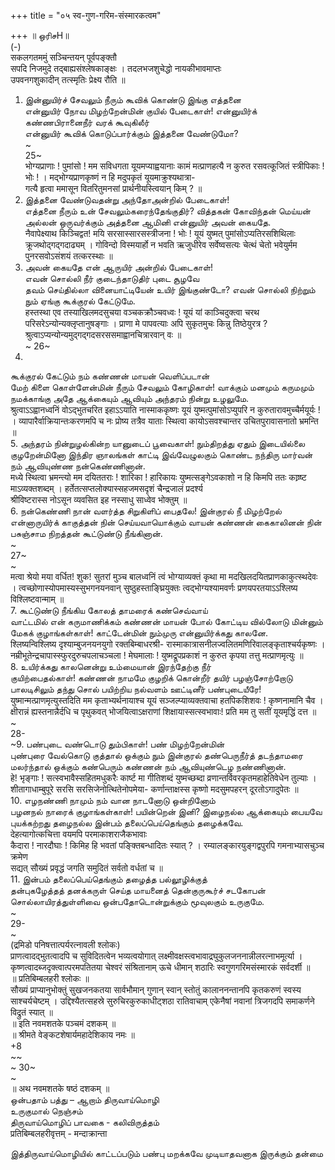 +++
title = "०५ स्व-गुण-गरिम-संस्मारकत्वम"

+++
॥ ஒரிசH॥   
(-)   
सकलगतममुं सञ्चिन्तयन् पूर्वपङ्क्तौ   
सपदि निजमुदे तद्बाह्यसंश्लेषकाङ्क्षः । तदलभजशुचेद्धो नायकीभावमाप्तः   
उपवनगशुकादीन् तत्स्मृतिः प्रेक्ष्य रौति ॥   
1. இன்னுயிர்ச் சேவலும் நீரும் கூவிக் கொண்டு இங்கு எத்தனை   
என்னுயிர் நோவ மிழற்றேன்மின் குயில் பேடைகாள்! என்னுயிர்க் கண்ணபிரானைநீர் வரக் கூவுகிலீர்   
என்னுயிர் கூவிக் கொடுப்பார்க்கும் இத்தனை வேண்டுமோ?   
~   
25~   
भोग्यप्राणाः ! पुमांसो ! मम सविधगता यूयमप्याह्वयानाः कामं मत्प्राणहत्यै न कुरुत रसवत्कूजितं स्त्रीपिकाः ! भोः ! । मद्भोग्यप्राणकृष्णं न हि मदुपकृतं यूयमाक्रुश्यथात्रा-   
गत्यै हृत्वा ममासून वितरितुमनसां प्रार्थनीयस्त्वियान् किम् ? ॥   
2. இத்தனை வேண்டுவதன்று அந்தோஅன்றில் பேடைகாள்!   
எத்தனை நீரும் உன் சேவலும்கரைந்தேங்குதிர்? வித்தகன் கோவிந்தன் மெய்யன் அல்லன் ஒருவர்க்கும் அத்தனை ஆமினி என்னுயிர் அவன் கையதே.   
नैवापेक्ष्याथ किञ्चिद्वत! मयि सरसास्सारसस्त्रीजना ! भोः ! यूयं युष्मत् पुमांसोऽप्यतिरसशिथिलाः क्रूजथोद्गद्गदाढ्यम् । गोविन्दो विस्मयार्हो न भवति ऋजुधीरेव सर्वेष्वसत्यः चेत्थं चेतो भवेयुर्मम पुनरसवोऽसंशयं तत्करस्थाः ॥   
3. அவன் கையதே என் ஆருயிர் அன்றில் பேடைகாள்!   
எவன் சொல்லி நீர் குடைந்தாடுதிர் புடை சூழவே   
தவம் செய்தில்லா வினையாட்டியேன் உயிர் இங்குண்டோ? எவன் சொல்லி நிற்றும் நும் ஏங்கு கூக்குரல் கேட்டுமே.   
हस्तस्था एव तस्याखिलमदसुचया वञ्चकक्रौञ्चवध्वः ! यूयं यां काञ्चिदुक्त्वा चरथ परिसरेऽन्योन्यक्लृप्तानुषङ्गाः । प्राणा मे पापवत्याः अपि सुकृतमुचः किन्नु तिष्ठेयुरत्र ? श्रुत्वाऽप्यन्योन्यमुद्गद्गदसरससमाह्वानचित्रारवान् वः ॥   
~ 26~   
4.   
கூக்குரல் கேட்டும் நம் கண்ணன் மாயன் வெளிப்படான்   
மேற் கிளை கொள்ளேன்மின் நீரும் சேவலும் கோழிகாள்! வாக்கும் மனமும் கருமமும் நமக்காங்கு அதே ஆக்கையும் ஆவியும் அந்தரம் நின்று உழலுமே.   
श्रुत्वाऽऽह्वानध्वनिं वोऽद्भुतचरित इहाऽऽयाति नास्माककृष्णः यूयं युष्मत्पुमांसोऽप्युपरि न कुरुतारावमुच्चैर्मयूर्यः ! । व्यापारैर्वाक्रियान्तःकरणमपि च नः प्रोष्य तत्रैव याताः स्थित्वा कायोऽसवश्चान्तर उचितपुरावासनातो भ्रमन्ति ॥   
5. அந்தரம் நின்றுழல்கின்ற யானுடைப் பூவைகாள்! நும்திறத்து ஏதும் இடையில்லை குழறேன்மினோ இந்திர ஞாலங்கள் காட்டி இவ்வேழுலகும் கொண்ட நந்திரு மார்வன் நம் ஆவியுண்ண நன்கெண்ணினான்.   
मध्ये स्थित्वा भ्रमन्त्यो मम दयिततराः ! शारिका ! हारिकायः युष्मत्सङ्गेऽवकाशो न हि किमपि ततः काष्र्ष्ट माऽव्यक्तशब्दम् । हर्तेतत्सप्तलोक्यास्सहजमसदृशं चैन्द्रजालं प्रदर्श्य   
श्रीविष्टरास्स नोऽसून व्यवसित इह नस्साधु साध्वेव भोक्तुम् ॥   
6. நன்கெண்ணி நான் வளர்த்த சிறுகிளிப் பைதலே! இன்குரல் நீ மிழற்றேல் என்னாருயிர்க் காகுத்தன் நின் செய்யவாயொக்கும் வாயன் கண்ணன் கைகாலினன் நின் பசுஞ்சாம நிறத்தன் கூட்டுண்டு நீங்கினான்.   
~   
27~   
~   
मत्वा श्रेयो मया वर्धित! शुक! सुतरां मुञ्च बालध्वनिं त्वं भोग्याव्यक्तं कृथा मा मदखिलदयितप्राणकाकुत्स्थदेवः । त्वच्छोणास्योपमास्यस्सुभगनयनवान् सुष्ठुहस्ताङ्घ्रियुक्तः त्वद्भोग्यश्यामवर्णः प्रणयपरतयाऽऽश्लिष्य विश्लिष्टवान्माम् ॥   
7. கூட்டுண்டு நீங்கிய கோலத் தாமரைக் கண்செவ்வாய்   
வாட்டமில் என் கருமாணிக்கம் கண்ணன் மாயன் போல் கோட்டிய வில்லோடு மின்னும் மேகக் குழாங்கள்காள்! காட்டேன்மின் நும்முரு என்னுயிர்க்கது காலனே.   
श्लिष्यन्विश्लिष्य दृश्याम्बुजनयनयुगो रक्तबिम्बाधरश्री- रास्माकात्रासनीलज्वलितमणिरिवालङ्कृताश्चर्यकृष्णः । नम्रीभूतेन्द्रचापास्स्फुरदुरुचपलाचञ्चला ! मेघमालाः ! युष्मद्रूपप्रकाशं न कुरुत कृपया तत्तु मत्प्राणमृत्युः ॥   
8. உயிர்க்கது காலனென்று உம்மையான் இரந்தேற்கு நீர்   
குயிற்பைதல்காள்! கண்ணன் நாமமே குழறிக் கொன்றீர் தயிர் பழஞ்சோற்றோடு பாலடிசிலும் தந்து சொல் பயிற்றிய நல்வளம் ஊட்டினீர் பண்புடையீரே!   
युष्मान्मत्प्राणमृत्युस्तदिति मम कृताभ्यर्थनायाश्च यूयं सञ्जल्प्याव्यक्तवाचा हतपिकशिशवः ! कृष्णनामानि चैव । क्षीरान्नं ह्यस्तनान्नैर्दधि च पृथुकवत् भोजयित्वाऽक्षराणां शिक्षायास्सत्स्वभावाः! प्रति मम तु सतीं यूयमृद्धिं दत्त ॥   
~   
28-   
~9. பண்புடை வண்டொடு தும்பிகாள்! பண் மிழற்றேன்மின்   
புண்புரை வேல்கொடு குத்தால் ஒக்கும் நும் இன்குரல் தண்பெருநீர்த் தடந்தாமரை மலர்ந்தால் ஒக்கும் கண்பெரும் கண்ணன் நம் ஆவியுண்டெழ நண்ணினான்.   
हे! भृङ्गाः ! सत्स्वभावैस्सहितमधुकरैः कार्ष्ट मा गीतिशब्दं युष्मच्छब्दा व्रणान्तर्विवरकृतमहाहेतिवेधेन तुल्याः । शीतागाधाम्बुपूरे सरसि सरसिजेनोत्थितेनोपमेया- कर्णान्ताक्षस्स कृष्णो मदसुमपहरन् दूरतोऽगादुपेतः ॥   
10. எழநண்ணி நாமும் நம் வான நாடனோடு ஒன்றினோம்   
பழனநல் நாரைக் குழாங்கள்காள்! பயின்றென் இனி? இழைநல்ல ஆக்கையும் பையவே புயக்கற்றது தழைநல்ல இன்பம் தலைப்பெய்தெங்கும் தழைக்கவே.   
देहत्यागोत्कचित्ता वयमपि परमाकाशराजैकभावाः   
कैदारा ! नारदौघाः ! किमिह हि भवतां पङ्क्तिबन्धादितः स्यात् ? । रम्यालङ्कारयुङ्गद्वपुरपि गमनाभ्यासचुञ्च क्रमेण   
सद्यत् सौख्यं प्रवृद्धं जगति समुदितं सर्वतो वर्धतां च ॥   
11. இன்பம் தலைப்பெய்தெங்கும் தழைத்த பல்லூழிக்குத்   
தன்புகழேத்தத் தனக்கருள் செய்த மாயனைத் தென்குருகூர்ச் சடகோபன் சொல்லாயிரத்துள்ளிவை ஒன்பதோடொன்றுக்கும் மூவுலகும் உருகுமே.   
~   
29-   
~   
(द्रमिडो पनिषत्तात्पर्यरत्नावली श्लोकः)   
प्राणत्वादद्भुतत्वादपि च सुविदितत्वेन भव्यत्वयोगात् लक्ष्मीवक्षस्त्वभावाद्रघुकुलजननान्नीलरत्नाभमूर्त्या । कृष्णत्वादब्जदृक्त्वात्परमपतितया चेश्वरं संश्रितानाम् ऊचे धीमान् शठारिः स्वगुणगरिमसंस्मारकं सर्वदर्शी ॥   
॥ प्रतिबिम्बलहरी श्लोकः ॥   
सौख्यं प्राप्यानुभोक्तुं सुखजनकतया सार्वभौमान् गुणान् स्वान् स्तोतुं कालाननन्तानपि कृतकरुणं स्वस्य साश्चर्यचेष्टम् । उद्दिश्यैतत्सहस्रे सुरुचिरकुरुकाधीट्शठा रातिवाचाम् एकेनैषां नवानां त्रिजगदपि समाकर्णने विद्रुतं स्यात् ॥   
॥ इति नवमशतके पञ्चमं दशकम् ॥   
॥ श्रीमते वेङ्कटशेषार्यमहादेशिकाय नमः ॥   
+8   
~~   
~ 30~   
~   
॥ अथ नवमशतके षष्ठं दशकम् ॥   
ஒன்பதாம் பத்து – ஆறாம் திருவாய்மொழி   
உருகுமால் நெஞ்சம்   
திருவாய்மொழிப் பாவகை - கலிவிருத்தம்   
प्रतिबिम्बलहरीवृत्तम् - मन्दाक्रान्ता   

இத்திருவாய்மொழியில் காட்டப்படும் பண்பு மறக்கவே முடியாதவனாக இருக்கும் தன்மை   


